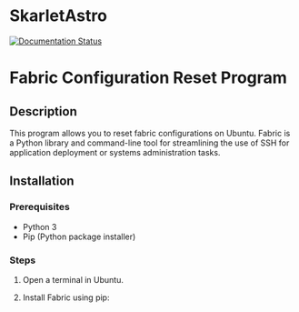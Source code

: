 # SkarletAstro
[![Documentation Status](https://readthedocs.org/projects/skarlotastro/badge/?version=latest)](https://skarlotastro.readthedocs.io/es/latest/?badge=latest)

# Fabric Configuration Reset Program

## Description
This program allows you to reset fabric configurations on Ubuntu. Fabric is a Python library and command-line tool for streamlining the use of SSH for application deployment or systems administration tasks.

## Installation

### Prerequisites
- Python 3
- Pip (Python package installer)

### Steps
1. Open a terminal in Ubuntu.

2. Install Fabric using pip:
